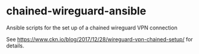# chained-wireguard-ansible
Ansible scripts for the set up of a chained wireguard VPN connection

See https://www.ckn.io/blog/2017/12/28/wireguard-vpn-chained-setup/ for details.
